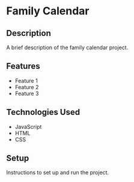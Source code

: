 # Family Calendar

## Description

A brief description of the family calendar project.

## Features

- Feature 1
- Feature 2
- Feature 3

## Technologies Used

- JavaScript
- HTML
- CSS

## Setup

Instructions to set up and run the project.
